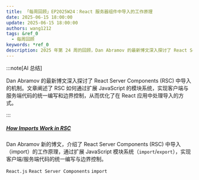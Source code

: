 ```yaml
---
title: 「每周回顾」EP2025W24：React 服务器组件中导入的工作原理
date: 2025-06-15 18:00:00
update: 2025-06-15 18:00:00
authors: wang1212
tags: &ref_0
  - 每周回顾
keywords: *ref_0
description: 2025 年第 24 周的回顾，Dan Abramov 的最新博文深入探讨了 React Server Components (RSC) 中导入的机制。文章阐述了 RSC 如何通过扩展 JavaScript 的模块系统，实现客户端与服务端代码的统一编写和边界控制，从而优化了在 React 应用中处理导入的方式。
---
```


:::note[AI 总结]

Dan Abramov 的最新博文深入探讨了 React Server Components (RSC) 中导入的机制。文章阐述了 RSC 如何通过扩展 JavaScript 的模块系统，实现客户端与服务端代码的统一编写和边界控制，从而优化了在 React 应用中处理导入的方式。

:::

<!-- truncate -->

##### [How Imports Work in RSC](https://overreacted.io/how-imports-work-in-rsc/)

Dan Abramov 新的博文，介绍了 React Server Components (RSC) 中导入（import）的工作原理，通过扩展 JavaScript 模块系统（`import`/`export`），实现客户端/服务端代码的统一编写与边界控制。

`React.js` `React Server Components` `import`
